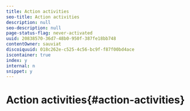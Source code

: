 ```yaml
---
title: Action activities
seo-title: Action activities
description: null
seo-description: null
page-status-flag: never-activated
uuid: 20838570-36d7-48b0-950f-387fe18bb748
contentOwner: sauviat
discoiquuid: 018c262e-c525-4c56-bc9f-f87f00bd4ace
iscontainer: true
index: y
internal: n
snippet: y
---
```


# Action activities{#action-activities}

